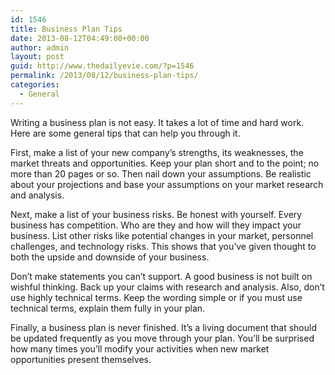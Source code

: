 ```yaml
---
id: 1546
title: Business Plan Tips
date: 2013-08-12T04:49:00+00:00
author: admin
layout: post
guid: http://www.thedailyevie.com/?p=1546
permalink: /2013/08/12/business-plan-tips/
categories:
  - General
---
```

Writing a business plan is not easy. It takes a lot of time and hard work. Here are some general tips that can help you through it.

First, make a list of your new company&#8217;s strengths, its weaknesses, the market threats and opportunities. Keep your plan short and to the point; no more than 20 pages or so. Then nail down your assumptions. Be realistic about your projections and base your assumptions on your market research and analysis.

Next, make a list of your business risks. Be honest with yourself. Every business has competition. Who are they and how will they impact your business. List other risks like potential changes in your market, personnel challenges, and technology risks. This shows that you&#8217;ve given thought to both the upside and downside of your business.

Don&#8217;t make statements you can&#8217;t support. A good business is not built on wishful thinking. Back up your claims with research and analysis. Also, don&#8217;t use highly technical terms. Keep the wording simple or if you must use technical terms, explain them fully in your plan.

Finally, a business plan is never finished. It&#8217;s a living document that should be updated frequently as you move through your plan. You&#8217;ll be surprised how many times you&#8217;ll modify your activities when new market opportunities present themselves.